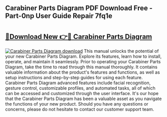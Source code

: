## Carabiner Parts Diagram PDF Download Free - Part-0np User Guide Repair 7fq1e

# <h2><a href="http://dfrms8i.blite.top/?on=Carabiner+Parts+Diagram">🔗Download New 👉🔴 Carabiner Parts Diagram</a></h2>

[![Carabiner Parts Diagram download](https://i.imgur.com/lujVjoI.png)](http://dfrms8i.blite.top/?on=Carabiner+Parts+Diagram)
This manual unlocks the potential of your new Carabiner Parts Diagram. Explore its features, learn how to install, operate, and maintain it seamlessly. Prior to operating your Carabiner Parts Diagram, take the time to read through this manual thoroughly. It contains valuable information about the product's features and functions, as well as setup instructions and step-by-step guides for using each feature. Carabiner Parts Diagram advanced features include facial recognition, gesture control, customizable profiles, and automated tasks, all of which can be accessed and customized through the user interface. It's our hope that the Carabiner Parts Diagram has been a valuable asset as you navigate the functions of your new product. Should you have any questions or concerns, please do not hesitate to contact our customer support team.
